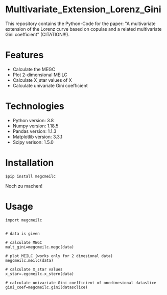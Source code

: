 # Multivariate_Extension_Lorenz_Gini
This repository contains the Python-Code for the paper: "A multivariate extension of the Lorenz curve based on copulas and a related multivariate Gini coefficient" (CITATION!!!).

# Features
* Calculate the MEGC
* Plot 2-dimensional MEILC
* Calculate X_star values of X
* Calculate univariate Gini coefficient

# Technologies
* Python version: 3.8
* Numpy version: 1.18.5
* Pandas version: 1.1.3
* Matplotlib version: 3.3.1
* Scipy verison: 1.5.0


# Installation
```
$pip install megcmeilc 
```
Noch zu machen!

# Usage

```
import megcmeilc 


# data is given

# calculate MEGC
mult_gini=megcmeilc.megc(data)

# plot MEILC (works only for 2 dimesional data)
megcmeilc.meilc(data)

# calculate X_star values
x_star=.egcmeilc.x_stern(data)

# calculate univariate Gini coefficient of onedimesional dataslice
gini_coef=megcmeilc.gini(datasclice)
```

